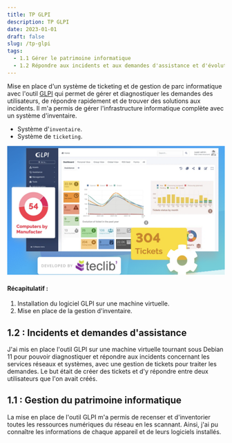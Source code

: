 ```yaml
---
title: TP GLPI
description: TP GLPI
date: 2023-01-01
draft: false
slug: /tp-glpi
tags:
  - 1.1 Gérer le patrimoine informatique
  - 1.2 Répondre aux incidents et aux demandes d'assistance et d'évolution
---
```


Mise en place d'un système de ticketing et de gestion de parc informatique avec l'outil [GLPI](https://glpi-project.org/fr/) qui permet de gérer et diagnostiquer les demandes des utilisateurs, de répondre rapidement et de trouver des solutions aux incidents. Il m'a permis de gérer l'infrastructure informatique complète avec un système d'inventaire.

- Système d'`inventaire`.
- Système de `ticketing`.

![glpi page](./pictures/glpi.png)

#### Récapitulatif :

1. Installation du logiciel GLPI sur une machine virtuelle.
2. Mise en place de la gestion d'inventaire.

## 1.2 : Incidents et demandes d'assistance

J'ai mis en place l'outil GLPI sur une machine virtuelle tournant sous Debian 11 pour pouvoir diagnostiquer et répondre aux incidents concernant les services réseaux et systèmes, avec une gestion de tickets pour traiter les demandes. Le but était de créer des tickets et d'y répondre entre deux utilisateurs que l'on avait créés.

## 1.1 : Gestion du patrimoine informatique

La mise en place de l'outil GLPI m'a permis de recenser et d'inventorier toutes les ressources numériques du réseau en les scannant. Ainsi, j'ai pu connaître les informations de chaque appareil et de leurs logiciels installés.
